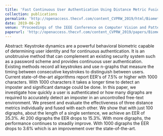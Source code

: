 ```yaml
---
title: 'Fast Continuous User Authentication Using Distance Metric Fusion of Free-Text Keystroke Data'
collection: publications
permalink: 'http://openaccess.thecvf.com/content_CVPRW_2019/html/Biometrics/Ayotte_Fast_Continuous_User_Authentication_Using_Distance_Metric_Fusion_of_Free-Text_CVPRW_2019_paper.html'
date: 2019-06-20
venue: 'Proceedings of the IEEE Conference on Computer Vision and Pattern Recognition Workshops (CVPR)'
paperurl: 'http://openaccess.thecvf.com/content_CVPRW_2019/papers/Biometrics/Ayotte_Fast_Continuous_User_Authentication_Using_Distance_Metric_Fusion_of_Free-Text_CVPRW_2019_paper.pdf'
---
```

Abstract: Keystroke dynamics are a powerful behavioral biometric capable of determining user identity and for continuous authentication. It is an unobtrusive method that can complement an existing security system such as a password scheme and provides continuous user authentication. Existing methods record all keystrokes and use n-graphs that measure the timing between consecutive keystrokes to distinguish between users. Current state-of-the-art algorithms report EER's of 7.5% or higher with 1000 characters. With 1000 characters it takes a longer time to detect an imposter and significant damage could be done. In this paper, we investigate how quickly a user is authenticated or how many digraphs are required to accurately detect an imposter in an uncontrolled free-text environment. We present and evaluate the effectiveness of three distance metrics individually and fused with each other. We show that with just 100 digraphs, about the length of a single sentence, we achieve an EER of 35.3%. At 200 digraphs the EER drops to 15.3%. With more digraphs, the performance continues to steadily improve. With 1000 digraphs the EER drops to 3.6% which is an improvement over the state-of-the-art.